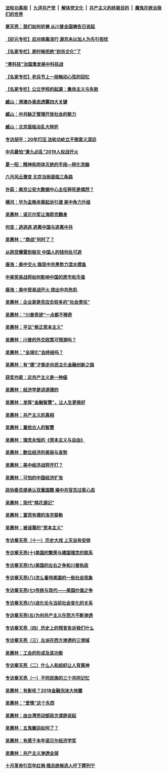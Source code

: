 

####  [法轮功真相](../../../../basic/blob/master/README.md?t=06271231) &nbsp;|&nbsp; [九评共产党](../../../../9ping.md/blob/master/README.md?t=06271231) &nbsp;|&nbsp; [解体党文化](../../../../jtdwh.md/blob/master/README.md?t=06271231)  &nbsp;|&nbsp; [共产主义的终极目的](../../../../gczydzjmd.md/blob/master/README.md?t=06271231) &nbsp;|&nbsp; [魔鬼在统治我们的世界](../../../../mgztzwmdsj.md/blob/master/README.md?t=06271231) 

#### [章天亮：我们如何祈祷 从川普全国祷告日说起](../pages/nsc423/n11944627.md?t=06271231) 

#### [【纪元专栏】应对病毒流行 渥京未以加人为先引担忧](../pages/nsc423/n11875714.md?t=06271231) 

#### [【名家专栏】是时候拒绝“封杀文化”了](../pages/nsc423/n11814093.md?t=06271231) 

#### [“黑科技”治国激发美中科技战](../pages/nsc423/n11638056.md?t=06271231) 

#### [【名家专栏】老兵节上一段触动心弦的回忆](../pages/nsc423/n11646016.md?t=06271231) 

#### [【名家专栏】公立学校的起源：集体主义与失败](../pages/nsc423/n11601833.md?t=06271231) 

#### [臧山：港澳办表态透露四大关键](../pages/nsc423/n11421628.md?t=06271231) 

#### [臧山：中共缺乏管理开放社会的能力](../pages/nsc423/n11407457.md?t=06271231) 

#### [臧山：北京面临治乱大转折](../pages/nsc423/n11406895.md?t=06271231) 

#### [专访胡平：20年打压 法轮功屹立不倒意义深远](../pages/nsc423/n11398800.md?t=06271231) 

#### [中共最怕“逢九必乱”2019人权战开火](../pages/nsc423/n11385248.md?t=06271231) 

#### [夏一阳：精神和肉体灭绝的手段—转化洗脑](../pages/nsc423/n11368250.md?t=06271231) 

#### [六月风云激变 北京当局面临三条路](../pages/nsc423/n11313668.md?t=06271231) 

#### [许茹：南京公安大数据中心主任猝死是偶然？](../pages/nsc423/n11064744.md?t=06271231) 

#### [横河：华为孟晚舟案起诉引渡 美中角力升级](../pages/nsc423/n11027230.md?t=06271231) 

#### [吴惠林：诺贝尔奖让海耶克翻身](../pages/nsc423/n10890049.md?t=06271231) 

#### [何坚：逃逃逃 逃离中国与逃离中共](../pages/nsc423/n10592891.md?t=06271231) 

#### [吴惠林：“商战”何时了？](../pages/nsc423/n10573558.md?t=06271231) 

#### [从网贷爆雷到股灾 中国人的钱何处可逃](../pages/nsc423/n10572800.md?t=06271231) 

#### [唐浩：美中交火 隐现中共黑势力混水摸鱼](../pages/nsc423/n10544040.md?t=06271231) 

#### [中美贸易战将如何影响中国的房市和币值](../pages/nsc423/n10543697.md?t=06271231) 

#### [唐浩：美中贸易战开火 烧出中共危机](../pages/nsc423/n10540126.md?t=06271231) 

#### [吴惠林：企业家是否应负较多的“社会责任”](../pages/nsc423/n10535022.md?t=06271231) 

#### [吴惠林：“川普奇迹”一点都不稀奇](../pages/nsc423/n10512808.md?t=06271231) 

#### [吴惠林：平议“修正资本主义”](../pages/nsc423/n10495724.md?t=06271231) 

#### [吴惠林：川普的外交政策可预测吗？](../pages/nsc423/n10462387.md?t=06271231) 

#### [吴惠林：“全球化”会终结吗？](../pages/nsc423/n10452838.md?t=06271231) 

#### [吴惠林：有“德”才能走向民主化金融创新之路](../pages/nsc423/n10432292.md?t=06271231) 

#### [获奖作家：这共产主义是一种癌](../pages/nsc423/n10431541.md?t=06271231) 

#### [吴惠林：经济学是讲道德的](../pages/nsc423/n10398014.md?t=06271231) 

#### [吴惠林：发挥“金融智慧”，让人生更美好](../pages/nsc423/n10375019.md?t=06271231) 

#### [吴惠林：共产主义的真相](../pages/nsc423/n10351394.md?t=06271231) 

#### [吴惠林：重拾古人的智慧](../pages/nsc423/n10337691.md?t=06271231) 

#### [吴惠林：理念永恒的《资本主义与自由》](../pages/nsc423/n10316274.md?t=06271231) 

#### [吴惠林：数位经济的美丽与哀愁](../pages/nsc423/n10292946.md?t=06271231) 

#### [吴惠林：美中经济战将开打？](../pages/nsc423/n10258825.md?t=06271231) 

#### [吴惠林：可怕的中国经济扩张](../pages/nsc423/n10219147.md?t=06271231) 

#### [政协委员提承认双重国籍 揭中共官员过客心态](../pages/nsc423/n10208809.md?t=06271231) 

#### [吴惠林：现代“桃花源记”](../pages/nsc423/n10185234.md?t=06271231) 

#### [吴惠林：富而有德的洛克斐勒](../pages/nsc423/n10142264.md?t=06271231) 

#### [吴惠林：被诬蔑的“资本主义”](../pages/nsc423/n10124816.md?t=06271231) 

#### [专访章天亮（十一）历史大戏 上天自有安排](../pages/nsc423/n10094905.md?t=06271231) 

#### [专访章天亮(十)美国的繁荣与建国理念的联系](../pages/nsc423/n10094899.md?t=06271231) 

#### [专访章天亮(九)美国的左右之争和川普执政](../pages/nsc423/n10094889.md?t=06271231) 

#### [专访章天亮(八)怎么看待美国的一些社会现象](../pages/nsc423/n10094857.md?t=06271231) 

#### [专访章天亮(七)传统与现代——美国价值之争](../pages/nsc423/n10093140.md?t=06271231) 

#### [专访章天亮(六)进化论与当前社会变化的关系](../pages/nsc423/n10092036.md?t=06271231) 

#### [专访章天亮(五)为何共产主义在西方不断渗透](../pages/nsc423/n10083620.md?t=06271231) 

#### [专访章天亮（四）历史上的预言告诉我们什么](../pages/nsc423/n10083606.md?t=06271231) 

#### [专访章天亮（三）左派在西方渗透的三领域](../pages/nsc423/n10081115.md?t=06271231) 

#### [吴惠林：工会的形成及其功能](../pages/nsc423/n10080633.md?t=06271231) 

#### [专访章天亮（二）什么人和组织让人背离神](../pages/nsc423/n10076637.md?t=06271231) 

#### [专访章天亮（一）不同民族的三个共同记忆](../pages/nsc423/n10074188.md?t=06271231) 

#### [吴惠林：有影呒？2018金融泡沫大地震](../pages/nsc423/n10040534.md?t=06271231) 

#### [吴惠林：“爱情”这个东西](../pages/nsc423/n10019423.md?t=06271231) 

#### [吴惠林：由台湾劳动部政次请辞说起](../pages/nsc423/n9979679.md?t=06271231) 

#### [吴惠林：五鬼搬运如何了？](../pages/nsc423/n9925338.md?t=06271231) 

#### [吴惠林：有感于本年诺贝尔经济学奖](../pages/nsc423/n9871883.md?t=06271231) 

#### [吴惠林：共产主义渗透全球](../pages/nsc423/n9812748.md?t=06271231) 

#### [十月革命引百年红祸 俄总统候选人吁下葬列宁](../pages/nsc423/n9810182.md?t=06271231) 

